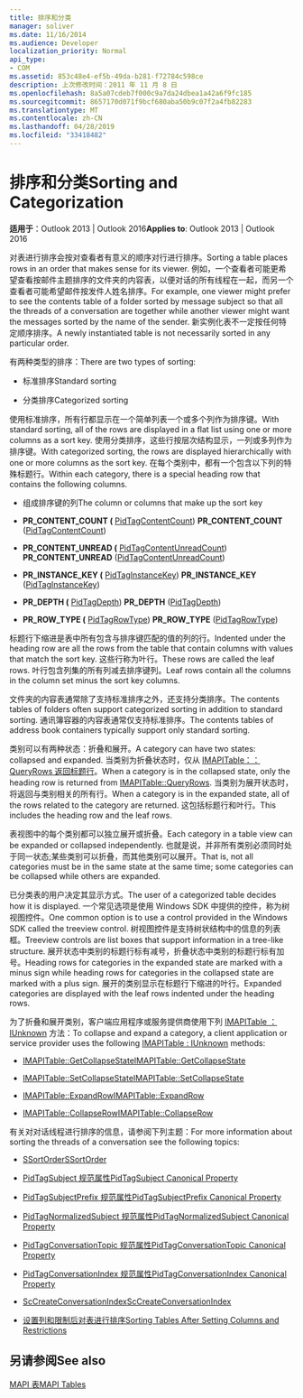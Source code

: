 ```yaml
---
title: 排序和分类
manager: soliver
ms.date: 11/16/2014
ms.audience: Developer
localization_priority: Normal
api_type:
- COM
ms.assetid: 853c48e4-ef5b-49da-b281-f72784c598ce
description: 上次修改时间：2011 年 11 月 8 日
ms.openlocfilehash: 8a5a07cdeb7f000c9a7da24dbea1a42a6f9fc185
ms.sourcegitcommit: 8657170d071f9bcf680aba50b9c07f2a4fb82283
ms.translationtype: MT
ms.contentlocale: zh-CN
ms.lasthandoff: 04/28/2019
ms.locfileid: "33418482"
---
```

# <a name="sorting-and-categorization"></a><span data-ttu-id="40460-103">排序和分类</span><span class="sxs-lookup"><span data-stu-id="40460-103">Sorting and Categorization</span></span>

 
  
<span data-ttu-id="40460-104">**适用于**：Outlook 2013 | Outlook 2016</span><span class="sxs-lookup"><span data-stu-id="40460-104">**Applies to**: Outlook 2013 | Outlook 2016</span></span> 
  
<span data-ttu-id="40460-105">对表进行排序会按对查看者有意义的顺序对行进行排序。</span><span class="sxs-lookup"><span data-stu-id="40460-105">Sorting a table places rows in an order that makes sense for its viewer.</span></span> <span data-ttu-id="40460-106">例如，一个查看者可能更希望查看按邮件主题排序的文件夹的内容表，以便对话的所有线程在一起，而另一个查看者可能希望邮件按发件人姓名排序。</span><span class="sxs-lookup"><span data-stu-id="40460-106">For example, one viewer might prefer to see the contents table of a folder sorted by message subject so that all the threads of a conversation are together while another viewer might want the messages sorted by the name of the sender.</span></span> <span data-ttu-id="40460-107">新实例化表不一定按任何特定顺序排序。</span><span class="sxs-lookup"><span data-stu-id="40460-107">A newly instantiated table is not necessarily sorted in any particular order.</span></span> 
  
<span data-ttu-id="40460-108">有两种类型的排序：</span><span class="sxs-lookup"><span data-stu-id="40460-108">There are two types of sorting:</span></span>
  
- <span data-ttu-id="40460-109">标准排序</span><span class="sxs-lookup"><span data-stu-id="40460-109">Standard sorting</span></span>
    
- <span data-ttu-id="40460-110">分类排序</span><span class="sxs-lookup"><span data-stu-id="40460-110">Categorized sorting</span></span> 
    
<span data-ttu-id="40460-111">使用标准排序，所有行都显示在一个简单列表一个或多个列作为排序键。</span><span class="sxs-lookup"><span data-stu-id="40460-111">With standard sorting, all of the rows are displayed in a flat list using one or more columns as a sort key.</span></span> <span data-ttu-id="40460-112">使用分类排序，这些行按层次结构显示，一列或多列作为排序键。</span><span class="sxs-lookup"><span data-stu-id="40460-112">With categorized sorting, the rows are displayed hierarchically with one or more columns as the sort key.</span></span> <span data-ttu-id="40460-113">在每个类别中，都有一个包含以下列的特殊标题行。</span><span class="sxs-lookup"><span data-stu-id="40460-113">Within each category, there is a special heading row that contains the following columns.</span></span>
  
- <span data-ttu-id="40460-114">组成排序键的列</span><span class="sxs-lookup"><span data-stu-id="40460-114">The column or columns that make up the sort key</span></span>
    
- <span data-ttu-id="40460-115">**PR_CONTENT_COUNT (** [PidTagContentCount](pidtagcontentcount-canonical-property.md)) </span><span class="sxs-lookup"><span data-stu-id="40460-115">**PR_CONTENT_COUNT** ([PidTagContentCount](pidtagcontentcount-canonical-property.md))</span></span>
    
- <span data-ttu-id="40460-116">**PR_CONTENT_UNREAD (** [PidTagContentUnreadCount](pidtagcontentunreadcount-canonical-property.md)) </span><span class="sxs-lookup"><span data-stu-id="40460-116">**PR_CONTENT_UNREAD** ([PidTagContentUnreadCount](pidtagcontentunreadcount-canonical-property.md))</span></span>
    
- <span data-ttu-id="40460-117">**PR_INSTANCE_KEY (** [PidTagInstanceKey](pidtaginstancekey-canonical-property.md)) </span><span class="sxs-lookup"><span data-stu-id="40460-117">**PR_INSTANCE_KEY** ([PidTagInstanceKey](pidtaginstancekey-canonical-property.md))</span></span>
    
- <span data-ttu-id="40460-118">**PR_DEPTH (** [PidTagDepth](pidtagdepth-canonical-property.md)) </span><span class="sxs-lookup"><span data-stu-id="40460-118">**PR_DEPTH** ([PidTagDepth](pidtagdepth-canonical-property.md))</span></span>
    
- <span data-ttu-id="40460-119">**PR_ROW_TYPE (** [PidTagRowType](pidtagrowtype-canonical-property.md)) </span><span class="sxs-lookup"><span data-stu-id="40460-119">**PR_ROW_TYPE** ([PidTagRowType](pidtagrowtype-canonical-property.md))</span></span> 
    
<span data-ttu-id="40460-120">标题行下缩进是表中所有包含与排序键匹配的值的列的行。</span><span class="sxs-lookup"><span data-stu-id="40460-120">Indented under the heading row are all the rows from the table that contain columns with values that match the sort key.</span></span> <span data-ttu-id="40460-121">这些行称为叶行。</span><span class="sxs-lookup"><span data-stu-id="40460-121">These rows are called the leaf rows.</span></span> <span data-ttu-id="40460-122">叶行包含列集的所有列减去排序键列。</span><span class="sxs-lookup"><span data-stu-id="40460-122">Leaf rows contain all the columns in the column set minus the sort key columns.</span></span> 
  
<span data-ttu-id="40460-123">文件夹的内容表通常除了支持标准排序之外，还支持分类排序。</span><span class="sxs-lookup"><span data-stu-id="40460-123">The contents tables of folders often support categorized sorting in addition to standard sorting.</span></span> <span data-ttu-id="40460-124">通讯簿容器的内容表通常仅支持标准排序。</span><span class="sxs-lookup"><span data-stu-id="40460-124">The contents tables of address book containers typically support only standard sorting.</span></span> 
  
<span data-ttu-id="40460-125">类别可以有两种状态：折叠和展开。</span><span class="sxs-lookup"><span data-stu-id="40460-125">A category can have two states: collapsed and expanded.</span></span> <span data-ttu-id="40460-126">当类别为折叠状态时，仅从 [IMAPITable：：QueryRows 返回标题行](imapitable-queryrows.md)。</span><span class="sxs-lookup"><span data-stu-id="40460-126">When a category is in the collapsed state, only the heading row is returned from [IMAPITable::QueryRows](imapitable-queryrows.md).</span></span> <span data-ttu-id="40460-127">当类别为展开状态时，将返回与类别相关的所有行。</span><span class="sxs-lookup"><span data-stu-id="40460-127">When a category is in the expanded state, all of the rows related to the category are returned.</span></span> <span data-ttu-id="40460-128">这包括标题行和叶行。</span><span class="sxs-lookup"><span data-stu-id="40460-128">This includes the heading row and the leaf rows.</span></span> 
  
<span data-ttu-id="40460-129">表视图中的每个类别都可以独立展开或折叠。</span><span class="sxs-lookup"><span data-stu-id="40460-129">Each category in a table view can be expanded or collapsed independently.</span></span> <span data-ttu-id="40460-130">也就是说，并非所有类别必须同时处于同一状态;某些类别可以折叠，而其他类别可以展开。</span><span class="sxs-lookup"><span data-stu-id="40460-130">That is, not all categories must be in the same state at the same time; some categories can be collapsed while others are expanded.</span></span> 
  
<span data-ttu-id="40460-131">已分类表的用户决定其显示方式。</span><span class="sxs-lookup"><span data-stu-id="40460-131">The user of a categorized table decides how it is displayed.</span></span> <span data-ttu-id="40460-132">一个常见选项是使用 Windows SDK 中提供的控件，称为树视图控件。</span><span class="sxs-lookup"><span data-stu-id="40460-132">One common option is to use a control provided in the Windows SDK called the treeview control.</span></span> <span data-ttu-id="40460-133">树视图控件是支持树状结构中的信息的列表框。</span><span class="sxs-lookup"><span data-stu-id="40460-133">Treeview controls are list boxes that support information in a tree-like structure.</span></span> <span data-ttu-id="40460-134">展开状态中类别的标题行标有减号，折叠状态中类别的标题行标有加号。</span><span class="sxs-lookup"><span data-stu-id="40460-134">Heading rows for categories in the expanded state are marked with a minus sign while heading rows for categories in the collapsed state are marked with a plus sign.</span></span> <span data-ttu-id="40460-135">展开的类别显示在标题行下缩进的叶行。</span><span class="sxs-lookup"><span data-stu-id="40460-135">Expanded categories are displayed with the leaf rows indented under the heading rows.</span></span> 
  
<span data-ttu-id="40460-136">为了折叠和展开类别，客户端应用程序或服务提供商使用下列 [IMAPITable ： IUnknown](imapitableiunknown.md) 方法：</span><span class="sxs-lookup"><span data-stu-id="40460-136">To collapse and expand a category, a client application or service provider uses the following [IMAPITable : IUnknown](imapitableiunknown.md) methods:</span></span> 
  
- [<span data-ttu-id="40460-137">IMAPITable::GetCollapseState</span><span class="sxs-lookup"><span data-stu-id="40460-137">IMAPITable::GetCollapseState</span></span>](imapitable-getcollapsestate.md)
    
- [<span data-ttu-id="40460-138">IMAPITable::SetCollapseState</span><span class="sxs-lookup"><span data-stu-id="40460-138">IMAPITable::SetCollapseState</span></span>](imapitable-setcollapsestate.md)
    
- [<span data-ttu-id="40460-139">IMAPITable::ExpandRow</span><span class="sxs-lookup"><span data-stu-id="40460-139">IMAPITable::ExpandRow</span></span>](imapitable-expandrow.md)
    
- [<span data-ttu-id="40460-140">IMAPITable::CollapseRow</span><span class="sxs-lookup"><span data-stu-id="40460-140">IMAPITable::CollapseRow</span></span>](imapitable-collapserow.md)
    
<span data-ttu-id="40460-141">有关对对话线程进行排序的信息，请参阅下列主题：</span><span class="sxs-lookup"><span data-stu-id="40460-141">For more information about sorting the threads of a conversation see the following topics:</span></span>
  
- [<span data-ttu-id="40460-142">SSortOrder</span><span class="sxs-lookup"><span data-stu-id="40460-142">SSortOrder</span></span>](ssortorder.md)
    
- [<span data-ttu-id="40460-143">PidTagSubject 规范属性</span><span class="sxs-lookup"><span data-stu-id="40460-143">PidTagSubject Canonical Property</span></span>](pidtagsubject-canonical-property.md)
    
- [<span data-ttu-id="40460-144">PidTagSubjectPrefix 规范属性</span><span class="sxs-lookup"><span data-stu-id="40460-144">PidTagSubjectPrefix Canonical Property</span></span>](pidtagsubjectprefix-canonical-property.md)
    
- [<span data-ttu-id="40460-145">PidTagNormalizedSubject 规范属性</span><span class="sxs-lookup"><span data-stu-id="40460-145">PidTagNormalizedSubject Canonical Property</span></span>](pidtagnormalizedsubject-canonical-property.md)
    
- [<span data-ttu-id="40460-146">PidTagConversationTopic 规范属性</span><span class="sxs-lookup"><span data-stu-id="40460-146">PidTagConversationTopic Canonical Property</span></span>](pidtagconversationtopic-canonical-property.md)
    
- [<span data-ttu-id="40460-147">PidTagConversationIndex 规范属性</span><span class="sxs-lookup"><span data-stu-id="40460-147">PidTagConversationIndex Canonical Property</span></span>](pidtagconversationindex-canonical-property.md)
    
- [<span data-ttu-id="40460-148">ScCreateConversationIndex</span><span class="sxs-lookup"><span data-stu-id="40460-148">ScCreateConversationIndex</span></span>](sccreateconversationindex.md)
    
- [<span data-ttu-id="40460-149">设置列和限制后对表进行排序</span><span class="sxs-lookup"><span data-stu-id="40460-149">Sorting Tables After Setting Columns and Restrictions</span></span>](sorting-tables-after-setting-columns-and-restrictions.md)
    
## <a name="see-also"></a><span data-ttu-id="40460-150">另请参阅</span><span class="sxs-lookup"><span data-stu-id="40460-150">See also</span></span>



[<span data-ttu-id="40460-151">MAPI 表</span><span class="sxs-lookup"><span data-stu-id="40460-151">MAPI Tables</span></span>](mapi-tables.md)

